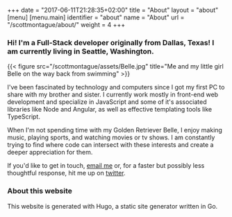 +++
date = "2017-06-11T21:28:35+02:00"
title = "About"
layout = "about"
[menu]
  [menu.main]
  identifier = "about"
  name       = "About"
  url        = "/scottmontague/about/"
  weight     = 4
+++

### Hi! I'm a Full-Stack developer originally from Dallas, Texas! I am currently living in Seattle, Washington.

{{< figure src="/scottmontague/assets/Belle.jpg" title="Me and my little girl Belle on the way back from swimming" >}}

I've been fascinated by technology and computers since I got my first PC to share with my brother and sister. I currently work mostly in front-end web development and specialize in JavaScript and some of it's associated libraries like Node and Angular, as well as effective templating tools like TypeScript.

When I'm not spending time with my Golden Retriever Belle, I enjoy making music, playing sports, and watching movies or tv shows. I am constantly trying to find where code can intersect with these interests and create a deeper appreciation for them.

If you'd like to get in touch, [email me](mailto:SMontague29@gmail.com) or, for a faster but possibly less thoughtful response, hit me up on [twitter](https://twitter.com/SMontague29).

### About this website

This website is generated with Hugo, a static site generator written in Go.
